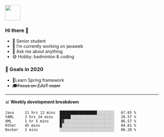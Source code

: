 <img src="https://github.com/egoist/egoist/raw/master/balloon.gif" width="50">

### Hi there 🐏

- 🌱 Senior student
- 🔭 I’m currently working on javaweb
- 💬 Ask me about anything
- 😄 Hobby: badminton & coding

### 🚀 Goals in 2020
+ 🍃Learn Spring framework
+ ~~🎓Focus on ZJUT exam~~
-------

📊 **Weekly development breakdown**
<!--START_SECTION:waka-->
```text
Java     11 hrs 12 mins  █████████████████░░░░░░░░   67.65 % 
YAML     3 hrs 24 mins   █████░░░░░░░░░░░░░░░░░░░░   20.57 % 
XML      1 hr 5 mins     █▓░░░░░░░░░░░░░░░░░░░░░░░   06.57 % 
Other    45 mins         █░░░░░░░░░░░░░░░░░░░░░░░░   04.61 % 
Docker   2 mins          ░░░░░░░░░░░░░░░░░░░░░░░░░   00.28 % 
```
<!--END_SECTION:waka-->
